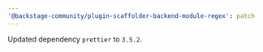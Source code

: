 ```yaml
---
'@backstage-community/plugin-scaffolder-backend-module-regex': patch
---
```


Updated dependency `prettier` to `3.5.2`.
